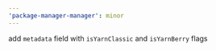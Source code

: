 ```yaml
---
'package-manager-manager': minor
---
```


add `metadata` field with `isYarnClassic` and `isYarnBerry` flags
